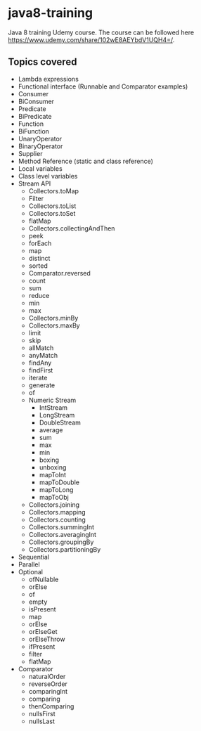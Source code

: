 # java8-training
Java 8 training Udemy course. The course can be followed here https://www.udemy.com/share/102wE8AEYbdV1UQH4=/.

## Topics covered
- Lambda expressions
- Functional interface (Runnable and Comparator examples)
- Consumer
- BiConsumer
- Predicate
- BiPredicate
- Function
- BiFunction
- UnaryOperator
- BinaryOperator
- Supplier
- Method Reference (static and class reference)
- Local variables
- Class level variables
- Stream API
    - Collectors.toMap
    - Filter
    - Collectors.toList
    - Collectors.toSet
    - flatMap
    - Collectors.collectingAndThen
    - peek
    - forEach
    - map
    - distinct
    - sorted
    - Comparator.reversed
    - count
    - sum
    - reduce
    - min
    - max
    - Collectors.minBy
    - Collectors.maxBy
    - limit
    - skip
    - allMatch
    - anyMatch
    - findAny
    - findFirst
    - iterate
    - generate
    - of
    - Numeric Stream
        - IntStream
        - LongStream
        - DoubleStream
        - average
        - sum
        - max
        - min
        - boxing
        - unboxing
        - mapToInt
        - mapToDouble
        - mapToLong
        - mapToObj
    - Collectors.joining
    - Collectors.mapping
    - Collectors.counting
    - Collectors.summingInt
    - Collectors.averagingInt
    - Collectors.groupingBy
    - Collectors.partitioningBy
- Sequential
- Parallel
- Optional
    - ofNullable
    - orElse
    - of
    - empty
    - isPresent
    - map
    - orElse
    - orElseGet
    - orElseThrow
    - ifPresent
    - filter
    - flatMap
- Comparator
    - naturalOrder
    - reverseOrder
    - comparingInt
    - comparing
    - thenComparing
    - nullsFirst
    - nullsLast